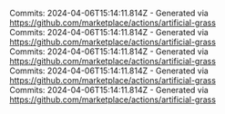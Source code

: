 Commits: 2024-04-06T15:14:11.814Z - Generated via https://github.com/marketplace/actions/artificial-grass
<br>
Commits: 2024-04-06T15:14:11.814Z - Generated via https://github.com/marketplace/actions/artificial-grass
<br>
Commits: 2024-04-06T15:14:11.814Z - Generated via https://github.com/marketplace/actions/artificial-grass
<br>
Commits: 2024-04-06T15:14:11.814Z - Generated via https://github.com/marketplace/actions/artificial-grass
<br>
Commits: 2024-04-06T15:14:11.814Z - Generated via https://github.com/marketplace/actions/artificial-grass
<br>

